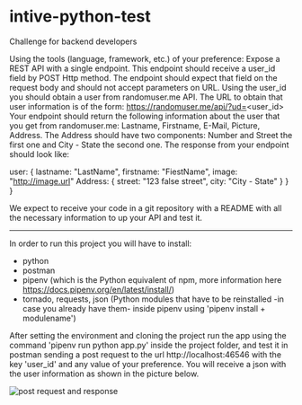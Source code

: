 # intive-python-test

Challenge for backend developers

Using the tools (language, framework, etc.) of your preference:
Expose a REST API with a single endpoint. This endpoint should receive a user_id field by
POST Http method. The endpoint should expect that field on the request body and should not
accept parameters on URL.
Using the user_id you should obtain a user from randomuser.me API. The URL to obtain that
user information is of the form: https://randomuser.me/api/?ud=<user_id>
Your endpoint should return the following information about the user that you get from
randomuser.me: Lastname, Firstname, E-Mail, Picture, Address. The Address should have two
components: Number and Street the first one and City - State the second one.
The response from your endpoint should look like:

user: {
lastname: "LastName",
firstname: "FiestName",
image: "http://image.url"
Address: {
street: "123 false street",
city: "City - State"
}
}
}

We expect to receive your code in a git repository with a README with all the necessary
information to up your API and test it.

--------------------------------------------------------------------------------------------------------
In order to run this project you will have to install:

- python
- postman
- pipenv (which is the Python equivalent of npm, more information here https://docs.pipenv.org/en/latest/install/)
- tornado, requests, json (Python modules that have to be reinstalled -in case you already have them- inside pipenv using 'pipenv install + modulename')

After setting the environment and cloning the project run the app using the command 'pipenv run python app.py' inside the project
folder, and test it in postman sending a post request to the url http://localhost:46546 with the key 'user_id' and any value
of your preference. You will receive a json with the user information as shown in the picture below. 

![post request and response](https://user-images.githubusercontent.com/45188063/65177852-ead93e00-da2d-11e9-947b-a2cdbddc4afb.jpg)
